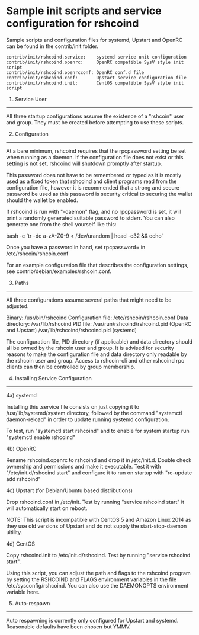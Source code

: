 Sample init scripts and service configuration for rshcoind
==========================================================

Sample scripts and configuration files for systemd, Upstart and OpenRC
can be found in the contrib/init folder.

    contrib/init/rshcoind.service:    systemd service unit configuration
    contrib/init/rshcoind.openrc:     OpenRC compatible SysV style init script
    contrib/init/rshcoind.openrcconf: OpenRC conf.d file
    contrib/init/rshcoind.conf:       Upstart service configuration file
    contrib/init/rshcoind.init:       CentOS compatible SysV style init script

1. Service User
---------------------------------

All three startup configurations assume the existence of a "rshcoin" user
and group.  They must be created before attempting to use these scripts.

2. Configuration
---------------------------------

At a bare minimum, rshcoind requires that the rpcpassword setting be set
when running as a daemon.  If the configuration file does not exist or this
setting is not set, rshcoind will shutdown promptly after startup.

This password does not have to be remembered or typed as it is mostly used
as a fixed token that rshcoind and client programs read from the configuration
file, however it is recommended that a strong and secure password be used
as this password is security critical to securing the wallet should the
wallet be enabled.

If rshcoind is run with "-daemon" flag, and no rpcpassword is set, it will
print a randomly generated suitable password to stderr.  You can also
generate one from the shell yourself like this:

bash -c 'tr -dc a-zA-Z0-9 < /dev/urandom | head -c32 && echo'

Once you have a password in hand, set rpcpassword= in /etc/rshcoin/rshcoin.conf

For an example configuration file that describes the configuration settings,
see contrib/debian/examples/rshcoin.conf.

3. Paths
---------------------------------

All three configurations assume several paths that might need to be adjusted.

Binary:              /usr/bin/rshcoind
Configuration file:  /etc/rshcoin/rshcoin.conf
Data directory:      /var/lib/rshcoind
PID file:            /var/run/rshcoind/rshcoind.pid (OpenRC and Upstart)
                     /var/lib/rshcoind/rshcoind.pid (systemd)

The configuration file, PID directory (if applicable) and data directory
should all be owned by the rshcoin user and group.  It is advised for security
reasons to make the configuration file and data directory only readable by the
rshcoin user and group.  Access to rshcoin-cli and other rshcoind rpc clients
can then be controlled by group membership.

4. Installing Service Configuration
-----------------------------------

4a) systemd

Installing this .service file consists on just copying it to
/usr/lib/systemd/system directory, followed by the command
"systemctl daemon-reload" in order to update running systemd configuration.

To test, run "systemctl start rshcoind" and to enable for system startup run
"systemctl enable rshcoind"

4b) OpenRC

Rename rshcoind.openrc to rshcoind and drop it in /etc/init.d.  Double
check ownership and permissions and make it executable.  Test it with
"/etc/init.d/rshcoind start" and configure it to run on startup with
"rc-update add rshcoind"

4c) Upstart (for Debian/Ubuntu based distributions)

Drop rshcoind.conf in /etc/init.  Test by running "service rshcoind start"
it will automatically start on reboot.

NOTE: This script is incompatible with CentOS 5 and Amazon Linux 2014 as they
use old versions of Upstart and do not supply the start-stop-daemon uitility.

4d) CentOS

Copy rshcoind.init to /etc/init.d/rshcoind. Test by running "service rshcoind start".

Using this script, you can adjust the path and flags to the rshcoind program by
setting the RSHCOIND and FLAGS environment variables in the file
/etc/sysconfig/rshcoind. You can also use the DAEMONOPTS environment variable here.

5. Auto-respawn
-----------------------------------

Auto respawning is currently only configured for Upstart and systemd.
Reasonable defaults have been chosen but YMMV.
